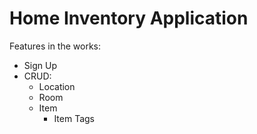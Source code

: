 # Home Inventory Application

Features in the works:

* Sign Up
* CRUD:
  * Location
  * Room
  * Item
    * Item Tags
  